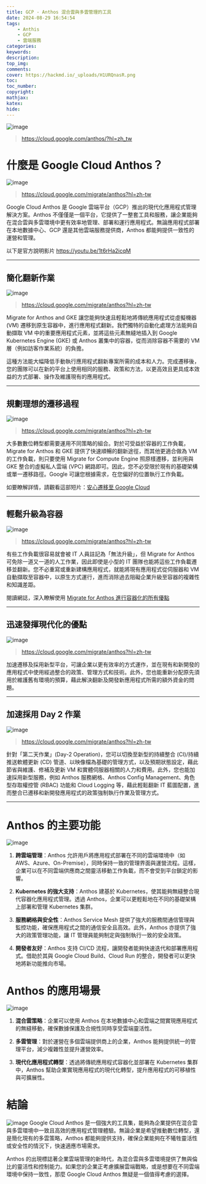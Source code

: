 ```yaml
---
title: GCP - Anthos 混合雲與多雲管理的工具
date: 2024-08-29 16:54:54
tags:
    - Anthis
    - GCP
    - 雲端服務
categories:
keywords:
description:
top_img:
comments:
cover: https://hackmd.io/_uploads/H1URQnasR.png
toc:
toc_number:
copyright:
mathjax:
katex:
hide:
---
```


![image](https://hackmd.io/_uploads/rkXFZ2Ts0.png)
>https://cloud.google.com/anthos/?hl=zh_tw

# 什麼是 Google Cloud Anthos？

![image](https://hackmd.io/_uploads/BkbFQ3pj0.png)
>https://cloud.google.com/migrate/anthos?hl=zh-tw

Google Cloud Anthos 是 Google 雲端平台（GCP）推出的現代化應用程式管理解決方案。Anthos 不僅僅是一個平台，它提供了一整套工具和服務，讓企業能夠在混合雲與多雲環境中更有效率地管理、部署和運行應用程式。無論應用程式部署在本地數據中心、GCP 還是其他雲端服務提供商，Anthos 都能夠提供一致性的運營和管理。

以下是官方說明影片
https://youtu.be/1t6rHa2icqM

---

## 簡化翻新作業

![image](https://hackmd.io/_uploads/H1URQnasR.png)
>https://cloud.google.com/migrate/anthos?hl=zh-tw

Migrate for Anthos and GKE 讓您能夠快速且輕鬆地將傳統應用程式從虛擬機器 (VM) 遷移到原生容器中，進行應用程式翻新。我們獨特的自動化處理方法能夠自動擷取 VM 中的重要應用程式元素，並將這些元素無縫地插入到 Google Kubernetes Engine (GKE) 或 Anthos 叢集中的容器，從而消除容器不需要的 VM 層（例如訪客作業系統）的負擔。

這種方法能大幅降低手動執行應用程式翻新專案所需的成本和人力。完成遷移後，您的團隊可以在新的平台上使用相同的服務、政策和方法，以更高效且更具成本效益的方式部署、操作及維護現有的應用程式。

---

## 規劃理想的遷移過程

![image](https://hackmd.io/_uploads/ByiHU26s0.png)
>https://cloud.google.com/migrate/anthos?hl=zh-tw

大多數數位轉型都需要運用不同策略的組合。對於可受益於容器的工作負載，Migrate for Anthos 和 GKE 提供了快速順暢的翻新途徑，而其他更適合做為 VM 的工作負載，則只要使用 Migrate for Compute Engine 照原樣遷移，並利用與 GKE 整合的虛擬私人雲端 (VPC) 網路即可。因此，您不必受限於現有的基礎架構或單一遷移路徑。Google 可讓您根據需求，在您偏好的位置執行工作負載。

如要瞭解詳情，請觀看這部短片：[安心遷移至 Google Cloud](https://youtu.be/1t6rHa2icqM)

---

## 輕鬆升級為容器

![image](https://hackmd.io/_uploads/B1MDLh6oA.png)
>https://cloud.google.com/migrate/anthos?hl=zh-tw

有些工作負載很容易就會被 IT 人員註記為「無法升級」，但 Migrate for Anthos 可免除一道又一道的人工作業，因此即使是小型的 IT 團隊也能將這些工作負載遷移並翻新。您不必重寫或重新建構應用程式，就能將現有應用程式從伺服器和 VM 自動擷取至容器中，以原生方式運行，進而消除過去阻礙企業升級至容器的複雜性和知識差距。

閱讀網誌，深入瞭解使用 [Migrate for Anthos 進行容器化的所有優點](https://cloud.google.com/migrate/anthos?hl=zh_tw)

---

## 迅速發揮現代化的優點

![image](https://hackmd.io/_uploads/H13_836oR.png)
>https://cloud.google.com/migrate/anthos?hl=zh-tw


加速遷移及採用新型平台，可讓企業以更有效率的方式運作，並在現有和新開發的應用程式中使用經過整合的政策、管理方式和技術。此外，您也能重新分配原先須用於維護舊有環境的預算，藉此解決翻新及開發新應用程式所需的額外資金的問題。

---

## 加速採用 Day 2 作業

![image](https://hackmd.io/_uploads/SkOFUnToC.png)
>https://cloud.google.com/migrate/anthos?hl=zh-tw

針對「第二天作業」(Day-2 Operation)，您可以切換至新型的持續整合 (CI)/持續推送軟體更新 (CD) 管道、以映像檔為基礎的管理方式，以及預期狀態設定，藉此節省與維護、修補及更新 VM 和實體伺服器相關的人力和費用。此外，您也能加速採用新型服務，例如 Anthos 服務網格、Anthos Config Management、角色型存取權控管 (RBAC) 功能和 Cloud Logging 等，藉此輕鬆翻新 IT 藍圖配置，進而整合已遷移和新開發應用程式的政策強制執行作業及管理方式。

---

# Anthos 的主要功能
![image](https://hackmd.io/_uploads/H1URQnasR.png)

1. **跨雲端管理**：Anthos 允許用戶將應用程式部署在不同的雲端環境中（如 AWS、Azure、On-Premise），同時保持一致的管理界面與運營流程。這樣，企業可以在不同雲端供應商之間靈活移動工作負載，而不會受到平台鎖定的影響。

2. **Kubernetes 的強大支持**：Anthos 建基於 Kubernetes，使其能夠無縫整合現代容器化應用程式管理。透過 Anthos，企業可以更輕鬆地在不同的基礎架構上部署和管理 Kubernetes 集群。

3. **服務網格與安全性**：Anthos Service Mesh 提供了強大的服務間通信管理與監控功能，確保應用程式之間的通信安全且高效。此外，Anthos 亦提供了強大的政策管理功能，讓 IT 管理員能夠制定與強制執行一致的安全政策。

4. **開發者友好**：Anthos 支持 CI/CD 流程，讓開發者能夠快速迭代和部署應用程式。借助於其與 Google Cloud Build、Cloud Run 的整合，開發者可以更快地將新功能推向市場。

# Anthos 的應用場景

![image](https://hackmd.io/_uploads/B1MDLh6oA.png)

1. **混合雲策略**：企業可以使用 Anthos 在本地數據中心和雲端之間實現應用程式的無縫移動，確保數據保護及合規性同時享受雲端靈活性。

2. **多雲管理**：對於運營在多個雲端提供商上的企業，Anthos 能夠提供統一的管理平台，減少複雜性並提升運營效率。

3. **現代化應用程式轉型**：透過將傳統應用程式容器化並部署在 Kubernetes 集群中，Anthos 幫助企業實現應用程式的現代化轉型，提升應用程式的可移植性與可擴展性。

# 結論

![image](https://hackmd.io/_uploads/H13_836oR.png)
Google Cloud Anthos 是一個強大的工具集，能夠為企業提供在混合雲與多雲環境中一致且高效的應用程式管理體驗。無論企業是希望推動數位轉型，還是簡化現有的多雲策略，Anthos 都能夠提供支持，確保企業能夠在不犧牲靈活性或安全性的情況下，快速適應市場需求。

Anthos 的出現標誌著企業雲端管理的新時代，為混合雲與多雲環境提供了無與倫比的靈活性和控制能力。如果您的企業正考慮擴展雲端戰略，或是想要在不同雲端環境中保持一致性，那麼 Google Cloud Anthos 無疑是一個值得考慮的選擇。

